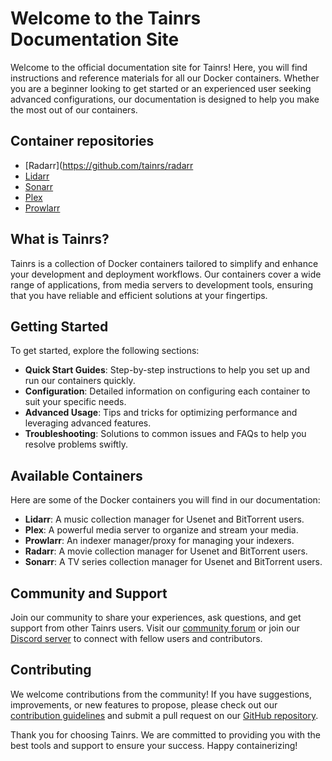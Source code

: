 # Welcome to the Tainrs Documentation Site

Welcome to the official documentation site for Tainrs! Here, you will find instructions and reference materials for all our Docker containers. Whether you are a beginner looking to get started or an experienced user seeking advanced configurations, our documentation is designed to help you make the most out of our containers.

## Container repositories

- [Radarr](https://github.com/tainrs/radarr
- [Lidarr](https://github.com/tainrs/lidarr)
- [Sonarr](https://github.com/tainrs/sonarr)
- [Plex](https://github.com/tainrs/plex)
- [Prowlarr](https://github.com/tainrs/prowlarr)

## What is Tainrs?

Tainrs is a collection of Docker containers tailored to simplify and enhance your development and deployment workflows. Our containers cover a wide range of applications, from media servers to development tools, ensuring that you have reliable and efficient solutions at your fingertips.

## Getting Started

To get started, explore the following sections:

- **Quick Start Guides**: Step-by-step instructions to help you set up and run our containers quickly.
- **Configuration**: Detailed information on configuring each container to suit your specific needs.
- **Advanced Usage**: Tips and tricks for optimizing performance and leveraging advanced features.
- **Troubleshooting**: Solutions to common issues and FAQs to help you resolve problems swiftly.

## Available Containers

Here are some of the Docker containers you will find in our documentation:

- **Lidarr**: A music collection manager for Usenet and BitTorrent users.
- **Plex**: A powerful media server to organize and stream your media.
- **Prowlarr**: An indexer manager/proxy for managing your indexers.
- **Radarr**: A movie collection manager for Usenet and BitTorrent users.
- **Sonarr**: A TV series collection manager for Usenet and BitTorrent users.

## Community and Support

Join our community to share your experiences, ask questions, and get support from other Tainrs users. Visit our [community forum](#) or join our [Discord server](#) to connect with fellow users and contributors.

## Contributing

We welcome contributions from the community! If you have suggestions, improvements, or new features to propose, please check out our [contribution guidelines](https://github.com/tainrs/.github/blob/main/profile/CONTRIBUTING.md) and submit a pull request on our [GitHub repository](https://tainrs.dev/github).

Thank you for choosing Tainrs. We are committed to providing you with the best tools and support to ensure your success. Happy containerizing!
